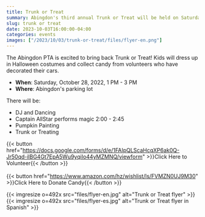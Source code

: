 ```yaml
--- 
title: Trunk or Treat
summary: Abingdon's third annual Trunk or Treat will be held on Saturday, October 28.
slug: trunk or treat
date: 2023-10-03T16:00:00-04:00
categories: events
images: ["/2023/10/03/trunk-or-treat/files/flyer-en.png"]
---
```


The Abingdon PTA is excited to bring back Trunk or Treat! Kids will dress up in Halloween costumes and collect candy from volunteers who have decorated their cars.

- **When**: Saturday, October 28, 2022, 1 PM - 3 PM
- **Where**: Abingdon's parking lot

There will be:
- DJ and Dancing
- Captain AllStar performs magic 2:00 - 2:45
- Pumpkin Painting
- Trunk or Treating

{{< button href="https://docs.google.com/forms/d/e/1FAIpQLScaHcqXP6ak0Q-Jr50qd-ilBG4Gt7EpA5Wu9yqiIo44yMZMNQ/viewform" >}}Click Here to Volunteer{{< /button >}}
<br><br>
{{< button href="https://www.amazon.com/hz/wishlist/ls/FVMZN0UJ9M30" >}}Click Here to Donate Candy{{< /button >}}

{{< imgresize o=492x src="files/flyer-en.jpg" alt="Trunk or Treat flyer" >}}
{{< imgresize o=492x src="files/flyer-es.jpg" alt="Trunk or Treat flyer in Spanish" >}}
